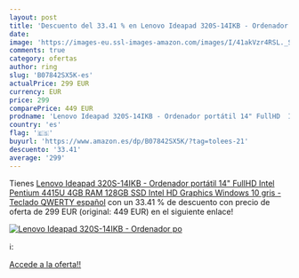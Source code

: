```yaml
---
layout: post
title: 'Descuento del 33.41 % en Lenovo Ideapad 320S-14IKB - Ordenador po'
date: 
image: 'https://images-eu.ssl-images-amazon.com/images/I/41akVzr4RSL._SL200_.jpg'
comments: true
category: ofertas
author: ring
slug: 'B07842SX5K-es'
actualPrice: 299 EUR
currency: EUR
price: 299
comparePrice: 449 EUR
prodname: 'Lenovo Ideapad 320S-14IKB - Ordenador portátil 14" FullHD  Intel Pentium 4415U  4GB RAM  128GB SSD  Intel HD Graphics  Windows 10  gris - Teclado QWERTY español'
country: 'es'
flag: '🇪🇸'
buyurl: 'https://www.amazon.es/dp/B07842SX5K/?tag=tolees-21'
descuento: '33.41'
average: '299'
---
```


Tienes [Lenovo Ideapad 320S-14IKB - Ordenador portátil 14" FullHD  Intel Pentium 4415U  4GB RAM  128GB SSD  Intel HD Graphics  Windows 10  gris - Teclado QWERTY español](https://www.amazon.es/dp/B07842SX5K/?tag=tolees-21) con un 33.41 % de descuento con precio de oferta de 299 EUR (original: 449 EUR) en el siguiente enlace!

[![Lenovo Ideapad 320S-14IKB - Ordenador po](https://images-eu.ssl-images-amazon.com/images/I/41akVzr4RSL._SL200_.jpg)](https://www.amazon.es/dp/B07842SX5K/?tag=tolees-21)

ℹ️:


[Accede a la oferta!!](https://www.amazon.es/dp/B07842SX5K/?tag=tolees-21)
